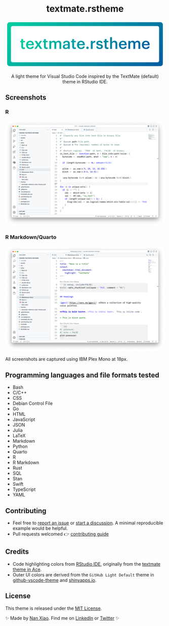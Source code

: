 <div align="center">

# textmate.rstheme

![banner](assets/banner.png)

A light theme for Visual Studio Code inspired by the TextMate (default) theme in RStudio IDE.

</div>

## Screenshots

### R

![screenshot-r](assets/screenshot-r.png)

### R Markdown/Quarto

![screenshot-rmd](assets/screenshot-rmd.png)

All screenshots are captured using IBM Plex Mono at 18px.

## Programming languages and file formats tested

- Bash
- C/C++
- CSS
- Debian Control File
- Go
- HTML
- JavaScript
- JSON
- Julia
- LaTeX
- Markdown
- Python
- Quarto
- R
- R Markdown
- Rust
- SQL
- Stan
- Swift
- TypeScript
- YAML

## Contributing

- Feel free to [report an issue](https://github.com/nanxstats/vscode-textmate-rstheme/issues)
or [start a discussion](https://github.com/nanxstats/vscode-textmate-rstheme/discussions).
A minimal reproducible example would be helpful.
- Pull requests welcomed 👉 [contributing guide](https://github.com/nanxstats/vscode-textmate-rstheme/blob/main/contributing.md)

## Credits

- Code highlighting colors from [RStudio IDE](https://github.com/rstudio/rstudio/blob/785be459684006f95e947fe4e6f13f6a91db6762/src/cpp/session/resources/themes/textmate.rstheme), originally from the [textmate theme in Ace](https://github.com/ajaxorg/ace/blob/f1f6517a30d6819d1c8ca045744cdeb2925ccf0a/src/theme/textmate.css.js).
- Outer UI colors are derived from the `GitHub Light Default` theme in [github-vscode-theme](https://github.com/primer/github-vscode-theme) and [shinyapps.io](https://www.shinyapps.io/).

## License

This theme is released under the [MIT License](LICENSE).

✨ Made by [Nan Xiao](https://nanx.me/). Find me on [LinkedIn](https://www.linkedin.com/in/nanxstats) or [Twitter](https://twitter.com/nanxstats) ✨
